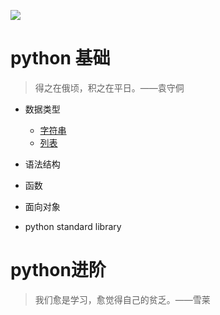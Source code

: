 ![](https://github.com/ZiaWang/ziawang.github.com/blob/master/picture/python.jpg?raw=true)

# python 基础
> 得之在俄顷，积之在平日。——袁守侗

- 数据类型
	- [字符串](https://github.com/ZiaWang/ziawang.github.com/blob/master/python/basic_knowledge_of_python/string.md)
	- [列表](https://github.com/ZiaWang/ziawang.github.com/blob/master/python/basic_knowledge_of_python/list.md)
- 语法结构


- 函数

- 面向对象


- python standard library

                                                                                                                                     
# python进阶
> 我们愈是学习，愈觉得自己的贫乏。——雪莱